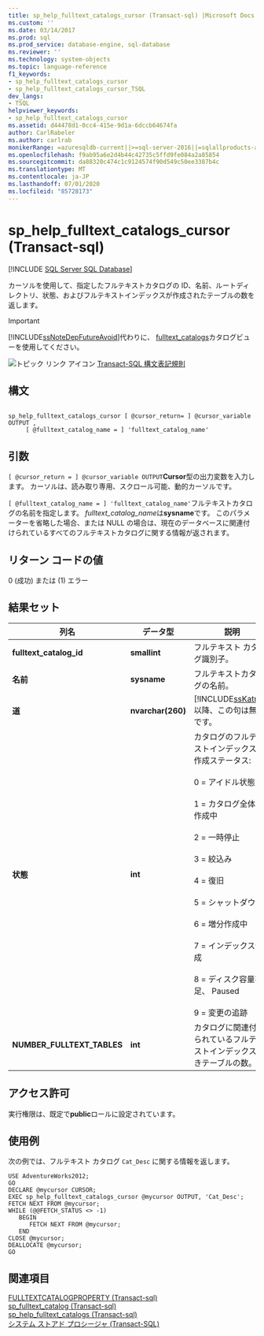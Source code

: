 ```yaml
---
title: sp_help_fulltext_catalogs_cursor (Transact-sql) |Microsoft Docs
ms.custom: ''
ms.date: 03/14/2017
ms.prod: sql
ms.prod_service: database-engine, sql-database
ms.reviewer: ''
ms.technology: system-objects
ms.topic: language-reference
f1_keywords:
- sp_help_fulltext_catalogs_cursor
- sp_help_fulltext_catalogs_cursor_TSQL
dev_langs:
- TSQL
helpviewer_keywords:
- sp_help_fulltext_catalogs_cursor
ms.assetid: d44478d1-0cc4-415e-9d1a-6dccb64674fa
author: CarlRabeler
ms.author: carlrab
monikerRange: =azuresqldb-current||>=sql-server-2016||=sqlallproducts-allversions||>=sql-server-linux-2017||=azuresqldb-mi-current
ms.openlocfilehash: f9ab95a6e2d4b44c42735c5ffd9fe084a2a85854
ms.sourcegitcommit: da88320c474c1c9124574f90d549c50ee3387b4c
ms.translationtype: MT
ms.contentlocale: ja-JP
ms.lasthandoff: 07/01/2020
ms.locfileid: "85728173"
---
```

# <a name="sp_help_fulltext_catalogs_cursor-transact-sql"></a>sp_help_fulltext_catalogs_cursor (Transact-sql)
[!INCLUDE [SQL Server SQL Database](../../includes/applies-to-version/sql-asdb.md)]

  カーソルを使用して、指定したフルテキストカタログの ID、名前、ルートディレクトリ、状態、およびフルテキストインデックスが作成されたテーブルの数を返します。  
  
> [!IMPORTANT]  
>  [!INCLUDE[ssNoteDepFutureAvoid](../../includes/ssnotedepfutureavoid-md.md)]代わりに、 [fulltext_catalogs](../../relational-databases/system-catalog-views/sys-fulltext-catalogs-transact-sql.md)カタログビューを使用してください。  
  
 ![トピック リンク アイコン](../../database-engine/configure-windows/media/topic-link.gif "トピック リンク アイコン") [Transact-SQL 構文表記規則](../../t-sql/language-elements/transact-sql-syntax-conventions-transact-sql.md)  
  
## <a name="syntax"></a>構文  
  
```  
  
sp_help_fulltext_catalogs_cursor [ @cursor_return= ] @cursor_variable OUTPUT ,   
     [ @fulltext_catalog_name = ] 'fulltext_catalog_name'   
```  
  
## <a name="arguments"></a>引数  
`[ @cursor_return = ] @cursor_variable OUTPUT`**Cursor**型の出力変数を入力します。 カーソルは、読み取り専用、スクロール可能、動的カーソルです。  
  
`[ @fulltext_catalog_name = ] 'fulltext_catalog_name'`フルテキストカタログの名前を指定します。 *fulltext_catalog_name*は**sysname**です。 このパラメーターを省略した場合、または NULL の場合は、現在のデータベースに関連付けられているすべてのフルテキストカタログに関する情報が返されます。  
  
## <a name="return-code-values"></a>リターン コードの値  
 0 (成功) または (1) エラー  
  
## <a name="result-sets"></a>結果セット  
  
|列名|データ型|説明|  
|-----------------|---------------|-----------------|  
|**fulltext_catalog_id**|**smallint**|フルテキスト カタログ識別子。|  
|**名前**|**sysname**|フルテキストカタログの名前。|  
|**道**|**nvarchar(260)**|[!INCLUDE[ssKatmai](../../includes/sskatmai-md.md)] 以降、この句は無効です。|  
|**状態**|**int**|カタログのフルテキストインデックスの作成ステータス:<br /><br /> 0 = アイドル状態<br /><br /> 1 = カタログ全体を作成中<br /><br /> 2 = 一時停止<br /><br /> 3 = 絞込み<br /><br /> 4 = 復旧<br /><br /> 5 = シャットダウン<br /><br /> 6 = 増分作成中<br /><br /> 7 = インデックス作成<br /><br /> 8 = ディスク容量不足、 Paused<br /><br /> 9 = 変更の追跡|  
|**NUMBER_FULLTEXT_TABLES**|**int**|カタログに関連付けられているフルテキストインデックス付きテーブルの数。|  
  
## <a name="permissions"></a>アクセス許可  
 実行権限は、既定で**public**ロールに設定されています。  
  
## <a name="examples"></a>使用例  
 次の例では、フルテキスト カタログ `Cat_Desc` に関する情報を返します。  
  
```  
USE AdventureWorks2012;  
GO  
DECLARE @mycursor CURSOR;  
EXEC sp_help_fulltext_catalogs_cursor @mycursor OUTPUT, 'Cat_Desc';  
FETCH NEXT FROM @mycursor;  
WHILE (@@FETCH_STATUS <> -1)  
   BEGIN  
      FETCH NEXT FROM @mycursor;  
   END  
CLOSE @mycursor;  
DEALLOCATE @mycursor;  
GO   
```  
  
## <a name="see-also"></a>関連項目  
 [FULLTEXTCATALOGPROPERTY &#40;Transact-sql&#41;](../../t-sql/functions/fulltextcatalogproperty-transact-sql.md)   
 [sp_fulltext_catalog &#40;Transact-sql&#41;](../../relational-databases/system-stored-procedures/sp-fulltext-catalog-transact-sql.md)   
 [sp_help_fulltext_catalogs &#40;Transact-sql&#41;](../../relational-databases/system-stored-procedures/sp-help-fulltext-catalogs-transact-sql.md)   
 [システム ストアド プロシージャ &#40;Transact-SQL&#41;](../../relational-databases/system-stored-procedures/system-stored-procedures-transact-sql.md)  
  
  

